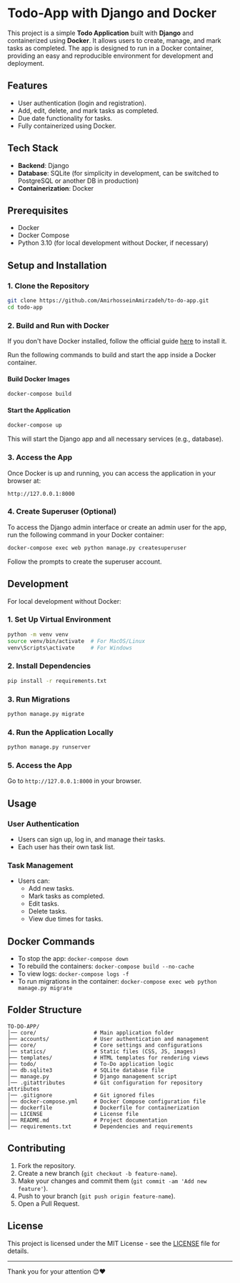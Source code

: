 # Todo-App with Django and Docker

This project is a simple **Todo Application** built with **Django** and containerized using **Docker**. It allows users to create, manage, and mark tasks as completed. The app is designed to run in a Docker container, providing an easy and reproducible environment for development and deployment.

## Features

- User authentication (login and registration).
- Add, edit, delete, and mark tasks as completed.
- Due date functionality for tasks.
- Fully containerized using Docker.

## Tech Stack

- **Backend**: Django
- **Database**: SQLite (for simplicity in development, can be switched to PostgreSQL or another DB in production)
- **Containerization**: Docker

## Prerequisites

- Docker
- Docker Compose
- Python 3.10 (for local development without Docker, if necessary)

## Setup and Installation

### 1. Clone the Repository

```bash
git clone https://github.com/AmirhosseinAmirzadeh/to-do-app.git
cd todo-app
```

### 2. Build and Run with Docker

If you don't have Docker installed, follow the official guide [here](https://docs.docker.com/get-docker/) to install it.

Run the following commands to build and start the app inside a Docker container.

#### Build Docker Images

```bash
docker-compose build
```

#### Start the Application

```bash
docker-compose up
```

This will start the Django app and all necessary services (e.g., database).

### 3. Access the App

Once Docker is up and running, you can access the application in your browser at:

```
http://127.0.0.1:8000
```

### 4. Create Superuser (Optional)

To access the Django admin interface or create an admin user for the app, run the following command in your Docker container:

```bash
docker-compose exec web python manage.py createsuperuser
```

Follow the prompts to create the superuser account.

## Development

For local development without Docker:

### 1. Set Up Virtual Environment

```bash
python -m venv venv
source venv/bin/activate  # For MacOS/Linux
venv\Scripts\activate     # For Windows
```

### 2. Install Dependencies

```bash
pip install -r requirements.txt
```

### 3. Run Migrations

```bash
python manage.py migrate
```

### 4. Run the Application Locally

```bash
python manage.py runserver
```

### 5. Access the App

Go to `http://127.0.0.1:8000` in your browser.

## Usage

### User Authentication

- Users can sign up, log in, and manage their tasks.
- Each user has their own task list.

### Task Management

- Users can:
  - Add new tasks.
  - Mark tasks as completed.
  - Edit tasks.
  - Delete tasks.
  - View due times for tasks.

## Docker Commands

- To stop the app: `docker-compose down`
- To rebuild the containers: `docker-compose build --no-cache`
- To view logs: `docker-compose logs -f`
- To run migrations in the container: `docker-compose exec web python manage.py migrate`

## Folder Structure

```
TO-DO-APP/
│── core/                  # Main application folder
├── accounts/              # User authentication and management
├── core/                  # Core settings and configurations
│── statics/               # Static files (CSS, JS, images)
├── templates/             # HTML templates for rendering views
├── todo/                  # To-Do application logic
│── db.sqlite3             # SQLite database file
│── manage.py              # Django management script
│── .gitattributes         # Git configuration for repository attributes
│── .gitignore             # Git ignored files
│── docker-compose.yml     # Docker Compose configuration file
│── dockerfile             # Dockerfile for containerization
│── LICENSE                # License file    
│── README.md              # Project documentation
│── requirements.txt       # Dependencies and requirements
```

## Contributing

1. Fork the repository.
2. Create a new branch (`git checkout -b feature-name`).
3. Make your changes and commit them (`git commit -am 'Add new feature'`).
4. Push to your branch (`git push origin feature-name`).
5. Open a Pull Request.

## License

This project is licensed under the MIT License - see the [LICENSE](LICENSE) file for details.

---
Thank you for your attention 😊❤
